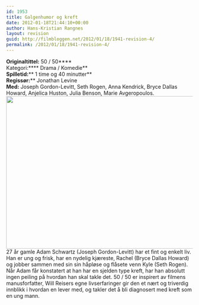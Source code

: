 ```yaml
---
id: 1953
title: Galgenhumor og kreft
date: 2012-01-18T21:44:10+00:00
author: Hans-Kristian Rangnes
layout: revision
guid: http://filmbloggen.net/2012/01/18/1941-revision-4/
permalink: /2012/01/18/1941-revision-4/
---
```

****Originaltittel:**** 50 / 50****  
Kategori:**** Drama / Komedie**  
**Spilletid:**** 1 time og 40 minutter**  
**Regissør:**** Jonathan Levine  
**Med:** Joseph Gordon-Levitt, Seth Rogen, Anna Kendrick, Bryce Dallas Howard, Anjelica Huston, Julia Benson, Marie Avgeropoulos.  
<a href="http://filmbloggen.net/?attachment_id=1942" rel="attachment wp-att-1942"><img class="alignnone size-large wp-image-1942" src="http://filmbloggen.net/wp-content/uploads//2012/01/50.50-620x412.jpg" alt="" width="620" height="412" /></a>  
27 år gamle Adam Schwartz (Joseph Gordon-Levitt) har et fint og enkelt liv. Han er ung og frisk, har en nydelig kjæreste, Rachel (Bryce Dallas Howard) og jobber sammen med sin sin håpløse og flåsete venn Kyle (Seth Rogen). Når Adam får konstatert at han har en sjelden type kreft, har han absolutt ingen peiling på hvordan han skal takle det. 50 / 50 er inspirert av filmens manusforfatter, Will Reisers egne livserfaringer gir den et nært og triverdig innblikk i hvordan en lever med, og takler det å bli diagnosert med kreft som en ung mann.
